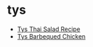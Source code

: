 # tys

 * [Tys Thai Salad Recipe](index/t/tys-thai-salad-recipe.json)
 * [Tys Barbequed Chicken](index/t/tys-barbequed-chicken.json)

